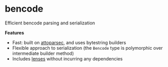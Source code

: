 # bencode
Efficient bencode parsing and serialization

**Features**  
*   Fast: built on [attoparsec](https://github.com/bos/attoparsec), and uses bytestring builders
*   Flexible approach to serialization (the `Bencode` type is polymorphic over intermediate builder method)
*   Includes [lenses](https://github.com/ekmett/lens) without incurring any dependencies

